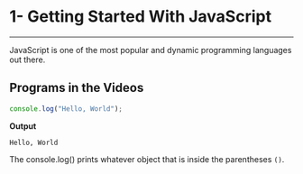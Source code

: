 # 1- Getting Started With JavaScript
***
JavaScript is one of the most popular and dynamic programming languages out there.
## Programs in the Videos
```js
console.log("Hello, World");
```
**Output**

```
Hello, World
```
The console.log() prints whatever object that is inside the parentheses `()`.

